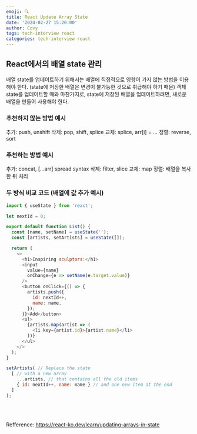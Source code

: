 ```yaml
---
emoji: 🔍
title: React Update Array State
date: '2024-02-27 15:20:00'
author: Covy
tags: tech-interview react
categories: tech-interview react
---
```


## React에서의 배열 state 관리
배열 state를 업데이트하기 위해서는 배열에 직접적으로 영향이 가지 않는 방법을 이용해야 한다. (state에 저장한 배열은 변경이 불가능한 것으로 취급해야 하기 때문) 객체 state를 업데이트할 때와 마찬가지로, state에 저장된 배열을 업데이트하려면, 새로운 배열을 만들어 사용해야 한다.

### 추천하지 않는 방법 예시
추가: push, unshift
삭제: pop, shift, splice
교체: splice, arr[i] = ...
정렬: reverse, sort

### 추천하는 방법 예시
추가: concat, [...arr] spread syntax
삭제: filter, slice
교체: map
정렬: 배열을 복사한 뒤 처리

### 두 방식 비교 코드 (배열에 값 추가 예시)
``` javascript
import { useState } from 'react';

let nextId = 0;

export default function List() {
  const [name, setName] = useState('');
  const [artists, setArtists] = useState([]);

  return (
    <>
      <h1>Inspiring sculptors:</h1>
      <input
        value={name}
        onChange={e => setName(e.target.value)}
      />
      <button onClick={() => {
        artists.push({
          id: nextId++,
          name: name,
        });
      }}>Add</button>
      <ul>
        {artists.map(artist => (
          <li key={artist.id}>{artist.name}</li>
        ))}
      </ul>
    </>
  );
}
```

``` javascript
setArtists( // Replace the state
  [ // with a new array
    ...artists, // that contains all the old items
    { id: nextId++, name: name } // and one new item at the end
  ]
);
```

<br /><br />

Refference: https://react-ko.dev/learn/updating-arrays-in-state <br />
&nbsp;&nbsp;&nbsp;&nbsp;&nbsp;&nbsp;&nbsp;&nbsp;&nbsp;&nbsp;&nbsp;&nbsp;&nbsp;&nbsp;&nbsp;&nbsp;&nbsp;&nbsp;&nbsp;&nbsp;&nbsp;

<br /><br /><br />